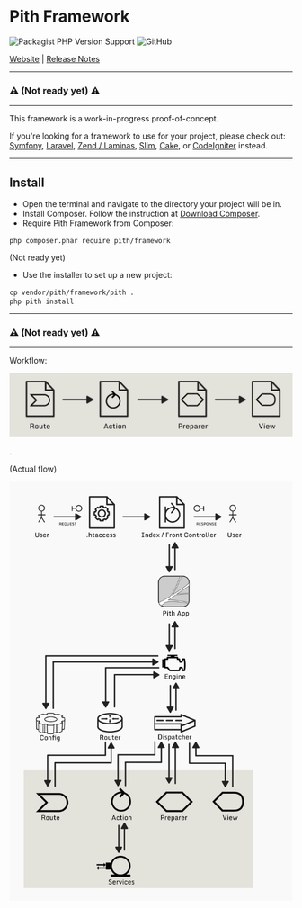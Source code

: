 # Pith Framework

![Packagist PHP Version Support](https://img.shields.io/packagist/php-v/pith/framework?logo=php&style=for-the-badge)
![GitHub](https://img.shields.io/github/license/ian-maurmann/pith-framework?style=for-the-badge)

[Website](https://pith-framework.org/) | [Release Notes](doc/release-notes.md)

---

### :warning: **(Not ready yet)** :warning:

---

This framework is a work-in-progress proof-of-concept.

If you're looking for a framework to use for your project, please check out:
[Symfony](https://symfony.com/),
[Laravel](https://laravel.com/),
[Zend / Laminas](https://getlaminas.org/),
[Slim](https://www.slimframework.com/),
[Cake](https://cakephp.org/),
or [CodeIgniter](https://codeigniter.com/) instead.


---

## Install

- Open the terminal and navigate to the directory your project will be in.
- Install Composer. Follow the instruction at [Download Composer](https://getcomposer.org/download/).
- Require Pith Framework from Composer:

```
php composer.phar require pith/framework
```
(Not ready yet)
- Use the installer to set up a new project:

```
cp vendor/pith/framework/pith .
php pith install
```

---

### :warning: **(Not ready yet)** :warning:

---
Workflow:

![Pith workflow diagram](https://github.com/ian-maurmann/pith-framework/blob/master/doc/images/pith-workflow-diagram.png?raw=true)

.

(Actual flow)

![Pith Framework flow diagram](https://github.com/ian-maurmann/pith-framework/blob/master/doc/images/pith-framework-flow-diagram.png?raw=true)
